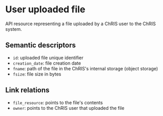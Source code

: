 # User uploaded file

API resource representing a file uploaded by a ChRIS user to the ChRIS system. 


## Semantic descriptors

* `id`: uploaded file unique identifier
* `creation_date`: file creation date
* `fname`: path of the file in the ChRIS's internal storage (object storage)
* `fsize`: file size in bytes


## Link relations

* `file_resource`: points to the file's contents
* `owner`: points to the ChRIS user that uploaded the file
